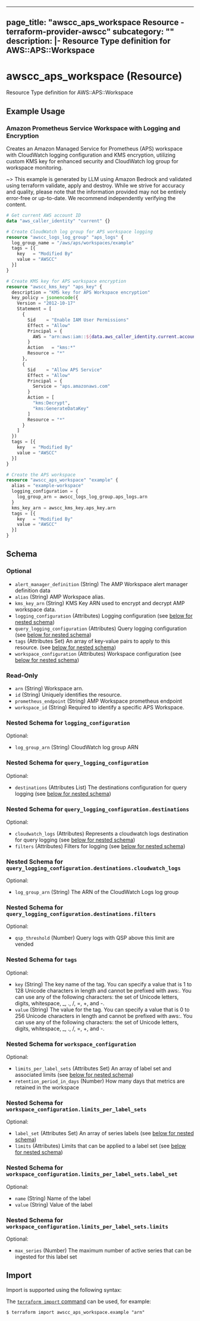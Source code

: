 
---
page_title: "awscc_aps_workspace Resource - terraform-provider-awscc"
subcategory: ""
description: |-
  Resource Type definition for AWS::APS::Workspace
---

# awscc_aps_workspace (Resource)

Resource Type definition for AWS::APS::Workspace

## Example Usage

### Amazon Prometheus Service Workspace with Logging and Encryption

Creates an Amazon Managed Service for Prometheus (APS) workspace with CloudWatch logging configuration and KMS encryption, utilizing custom KMS key for enhanced security and CloudWatch log group for workspace monitoring.

~> This example is generated by LLM using Amazon Bedrock and validated using terraform validate, apply and destroy. While we strive for accuracy and quality, please note that the information provided may not be entirely error-free or up-to-date. We recommend independently verifying the content.

```terraform
# Get current AWS account ID
data "aws_caller_identity" "current" {}

# Create CloudWatch log group for APS workspace logging
resource "awscc_logs_log_group" "aps_logs" {
  log_group_name = "/aws/aps/workspaces/example"
  tags = [{
    key   = "Modified By"
    value = "AWSCC"
  }]
}

# Create KMS key for APS workspace encryption
resource "awscc_kms_key" "aps_key" {
  description = "KMS key for APS Workspace encryption"
  key_policy = jsonencode({
    Version = "2012-10-17"
    Statement = [
      {
        Sid    = "Enable IAM User Permissions"
        Effect = "Allow"
        Principal = {
          AWS = "arn:aws:iam::${data.aws_caller_identity.current.account_id}:root"
        }
        Action   = "kms:*"
        Resource = "*"
      },
      {
        Sid    = "Allow APS Service"
        Effect = "Allow"
        Principal = {
          Service = "aps.amazonaws.com"
        }
        Action = [
          "kms:Decrypt",
          "kms:GenerateDataKey"
        ]
        Resource = "*"
      }
    ]
  })
  tags = [{
    key   = "Modified By"
    value = "AWSCC"
  }]
}

# Create the APS workspace
resource "awscc_aps_workspace" "example" {
  alias = "example-workspace"
  logging_configuration = {
    log_group_arn = awscc_logs_log_group.aps_logs.arn
  }
  kms_key_arn = awscc_kms_key.aps_key.arn
  tags = [{
    key   = "Modified By"
    value = "AWSCC"
  }]
}
```

<!-- schema generated by tfplugindocs -->
## Schema

### Optional

- `alert_manager_definition` (String) The AMP Workspace alert manager definition data
- `alias` (String) AMP Workspace alias.
- `kms_key_arn` (String) KMS Key ARN used to encrypt and decrypt AMP workspace data.
- `logging_configuration` (Attributes) Logging configuration (see [below for nested schema](#nestedatt--logging_configuration))
- `query_logging_configuration` (Attributes) Query logging configuration (see [below for nested schema](#nestedatt--query_logging_configuration))
- `tags` (Attributes Set) An array of key-value pairs to apply to this resource. (see [below for nested schema](#nestedatt--tags))
- `workspace_configuration` (Attributes) Workspace configuration (see [below for nested schema](#nestedatt--workspace_configuration))

### Read-Only

- `arn` (String) Workspace arn.
- `id` (String) Uniquely identifies the resource.
- `prometheus_endpoint` (String) AMP Workspace prometheus endpoint
- `workspace_id` (String) Required to identify a specific APS Workspace.

<a id="nestedatt--logging_configuration"></a>
### Nested Schema for `logging_configuration`

Optional:

- `log_group_arn` (String) CloudWatch log group ARN


<a id="nestedatt--query_logging_configuration"></a>
### Nested Schema for `query_logging_configuration`

Optional:

- `destinations` (Attributes List) The destinations configuration for query logging (see [below for nested schema](#nestedatt--query_logging_configuration--destinations))

<a id="nestedatt--query_logging_configuration--destinations"></a>
### Nested Schema for `query_logging_configuration.destinations`

Optional:

- `cloudwatch_logs` (Attributes) Represents a cloudwatch logs destination for query logging (see [below for nested schema](#nestedatt--query_logging_configuration--destinations--cloudwatch_logs))
- `filters` (Attributes) Filters for logging (see [below for nested schema](#nestedatt--query_logging_configuration--destinations--filters))

<a id="nestedatt--query_logging_configuration--destinations--cloudwatch_logs"></a>
### Nested Schema for `query_logging_configuration.destinations.cloudwatch_logs`

Optional:

- `log_group_arn` (String) The ARN of the CloudWatch Logs log group


<a id="nestedatt--query_logging_configuration--destinations--filters"></a>
### Nested Schema for `query_logging_configuration.destinations.filters`

Optional:

- `qsp_threshold` (Number) Query logs with QSP above this limit are vended




<a id="nestedatt--tags"></a>
### Nested Schema for `tags`

Optional:

- `key` (String) The key name of the tag. You can specify a value that is 1 to 128 Unicode characters in length and cannot be prefixed with aws:. You can use any of the following characters: the set of Unicode letters, digits, whitespace, _, ., /, =, +, and -.
- `value` (String) The value for the tag. You can specify a value that is 0 to 256 Unicode characters in length and cannot be prefixed with aws:. You can use any of the following characters: the set of Unicode letters, digits, whitespace, _, ., /, =, +, and -.


<a id="nestedatt--workspace_configuration"></a>
### Nested Schema for `workspace_configuration`

Optional:

- `limits_per_label_sets` (Attributes Set) An array of label set and associated limits (see [below for nested schema](#nestedatt--workspace_configuration--limits_per_label_sets))
- `retention_period_in_days` (Number) How many days that metrics are retained in the workspace

<a id="nestedatt--workspace_configuration--limits_per_label_sets"></a>
### Nested Schema for `workspace_configuration.limits_per_label_sets`

Optional:

- `label_set` (Attributes Set) An array of series labels (see [below for nested schema](#nestedatt--workspace_configuration--limits_per_label_sets--label_set))
- `limits` (Attributes) Limits that can be applied to a label set (see [below for nested schema](#nestedatt--workspace_configuration--limits_per_label_sets--limits))

<a id="nestedatt--workspace_configuration--limits_per_label_sets--label_set"></a>
### Nested Schema for `workspace_configuration.limits_per_label_sets.label_set`

Optional:

- `name` (String) Name of the label
- `value` (String) Value of the label


<a id="nestedatt--workspace_configuration--limits_per_label_sets--limits"></a>
### Nested Schema for `workspace_configuration.limits_per_label_sets.limits`

Optional:

- `max_series` (Number) The maximum number of active series that can be ingested for this label set

## Import

Import is supported using the following syntax:

The [`terraform import` command](https://developer.hashicorp.com/terraform/cli/commands/import) can be used, for example:

```shell
$ terraform import awscc_aps_workspace.example "arn"
```

